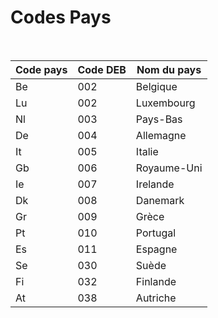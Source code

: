 # Codes Pays



 








| Code pays | Code DEB | Nom du pays |
|-----------|----------|-------------|
| Be        | 002      | Belgique    |
| Lu        | 002      | Luxembourg  |
| Nl        | 003      | Pays-Bas    |
| De        | 004      | Allemagne   |
| It        | 005      | Italie      |
| Gb        | 006      | Royaume-Uni |
| Ie        | 007      | Irelande    |
| Dk        | 008      | Danemark    |
| Gr        | 009      | Grèce       |
| Pt        | 010      | Portugal    |
| Es        | 011      | Espagne     |
| Se        | 030      | Suède       |
| Fi        | 032      | Finlande    |
| At        | 038      | Autriche    |



 






